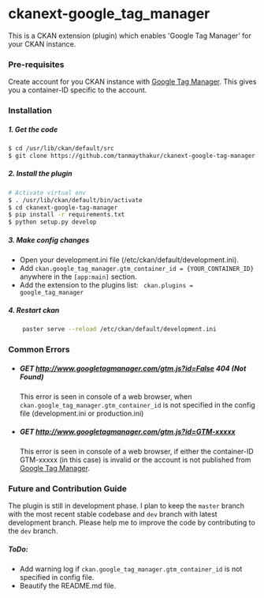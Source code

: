 # ckanext-google_tag_manager

This is a CKAN extension (plugin) which enables 'Google Tag Manager' for your CKAN instance. 

### Pre-requisites
Create account for you CKAN instance with [Google Tag Manager].
This gives you a container-ID specific to the account. 

### Installation
##### 1. Get the code
    
```sh 
$ cd /usr/lib/ckan/default/src
$ git clone https://github.com/tanmaythakur/ckanext-google-tag-manager.git
```

##### 2. Install the plugin

```sh
# Activate virtual env 
$ . /usr/lib/ckan/default/bin/activate
$ cd ckanext-google-tag-manager
$ pip install -r requirements.txt
$ python setup.py develop
```

##### 3. Make config changes

- Open your development.ini file (/etc/ckan/default/development.ini).
- Add `ckan.google_tag_manager.gtm_container_id = {YOUR_CONTAINER_ID}` anywhere in the `[app:main]` section.
- Add the extension to the plugins list:
    ` ckan.plugins = google_tag_manager`


##### 4. Restart ckan

```bash
    paster serve --reload /etc/ckan/default/development.ini
```

### Common Errors

* ##### GET http://www.googletagmanager.com/gtm.js?id=False 404 (Not Found)

    This error is seen in console of a web browser, when `ckan.google_tag_manager.gtm_container_id` is not specified in the config file (development.ini or production.ini)

* ##### GET http://www.googletagmanager.com/gtm.js?id=GTM-xxxxx  

    This error is seen in console of a web browser, if either the container-ID GTM-xxxxx (in this case) is invalid or the account is not published from [Google Tag Manager]. 
    

### Future and Contribution Guide

The plugin is still in development phase. I plan to keep the `master` branch with the most recent stable codebase and `dev` branch with latest development branch. Please help me to improve the code by contributing to the `dev` branch. 
##### ToDo:
- Add warning log if `ckan.google_tag_manager.gtm_container_id` is not specified in config file.
- Beautify the README.md file.


[Google Tag Manager]: https://tagmanager.google.com/?hl=en#/home

